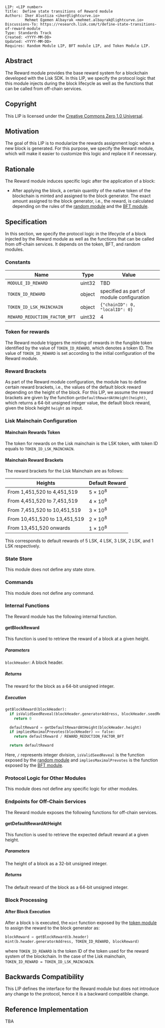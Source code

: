 ```
LIP: <LIP number>
Title:  Define state transitions of Reward module
Authors: Iker Alustiza <iker@lightcurve.io>
         Mehmet Egemen Albayrak <mehmet.albayrak@lightcurve.io>
Discussions-To: https://research.lisk.com/t/define-state-transitions-of-reward-module
Type: Standards Track
Created: <YYYY-MM-DD>
Updated: <YYYY-MM-DD>
Requires: Random Module LIP, BFT module LIP, and Token Module LIP.
```

## Abstract

The Reward module provides the base reward system for a blockchain developed with the Lisk SDK. In this LIP, we specify the protocol logic that this module injects during the block lifecycle as well as the functions that can be called from off-chain services.

## Copyright

This LIP is licensed under the [Creative Commons Zero 1.0 Universal][creative].

## Motivation

The goal of this LIP is to modularize the rewards assignment logic when a new block is generated. For this purpose, we specify the Reward module, which will make it easier to customize this logic and replace it if necessary.

## Rationale

The Reward module induces specific logic after the application of a block:

* After applying the block, a certain quantity of the native token of the blockchain is minted and assigned to the block generator. The exact amount assigned to the block generator, i.e., the reward, is calculated depending on the rules of the [random module][randomLIP] and the [BFT module][BFTLIP].

## Specification

In this section, we specify the protocol logic in the lifecycle of a block injected by the Reward module as well as the functions that can be called from off-chain services. It depends on the token, BFT, and random modules.

### Constants

| **Name**                      | **Type** | **Value**                                 |
|-------------------------------|----------|-------------------------------------------|
| `MODULE_ID_REWARD `           | uint32   |       TBD                                 |
| `TOKEN_ID_REWARD`             | object   | specified as part of module configuration |
| `TOKEN_ID_LSK_MAINCHAIN`      | object   | `{"chainID": 0, "localID": 0}`            |
| `REWARD_REDUCTION_FACTOR_BFT` | uint32   | 4                                         |

### Token for rewards

The Reward module triggers the minting of rewards in the fungible token identified by the value of `TOKEN_ID_REWARD`, which denotes a token ID. The value of `TOKEN_ID_REWARD` is set according to the initial configuration of the Reward module.

### Reward Brackets

As part of the Reward module configuration, the module has to define certain reward brackets, i.e., the values of the default block reward depending on the height of the block. For this LIP, we assume the reward brackets are given by the function `getDefaultRewardAtHeight(height)`, which returns a 64-bit unsigned integer value, the default block reward, given the block height `height` as input.

### Lisk Mainchain Configuration

#### Mainchain Rewards Token

The token for rewards on the Lisk mainchain is the LSK token, with token ID equals to `TOKEN_ID_LSK_MAINCHAIN`.

#### Mainchain Reward Brackets

The reward brackets for the Lisk Mainchain are as follows:

| **Heights**                   | **Default Reward** |
|-------------------------------|--------------------|
| From 1,451,520 to 4,451,519   | 5 × 10<sup>8</sup> |
| From 4,451,520 to 7,451,519   | 4 × 10<sup>8</sup> |
| From 7,451,520 to 10,451,519  | 3 × 10<sup>8</sup> |
| From 10,451,520 to 13,451,519 | 2 × 10<sup>8</sup> |
| From 13,451,520 onwards       | 1 × 10<sup>8</sup> |

This corresponds to default rewards of 5 LSK, 4 LSK, 3 LSK, 2 LSK, and 1 LSK respectively.

### State Store

This module does not define any state store.

### Commands

This module does not define any command.

### Internal Functions

The Reward module has the following internal function.

#### getBlockReward

This function is used to retrieve the reward of a block at a given height.

##### Parameters

`blockHeader`: A block header.

##### Returns

The reward for the block as a 64-bit unsigned integer.

##### Execution

```python
getBlockReward(blockHeader):
  if isValidSeedReveal(blockHeader.generatorAddress, blockHeader.seedReveal) == false:
    return 0

  defaultReward = getDefaultRewardAtHeight(blockHeader.height)
  if impliesMaximalPrevotes(blockHeader) == false:
    return defaultReward / REWARD_REDUCTION_FACTOR_BFT

  return defaultReward
```

Here, `/` represents integer division, `isValidSeedReveal` is the function exposed by the [random module][randomLIP] and `impliesMaximalPrevotes` is the function exposed by the [BFT module][BFTAPI].

### Protocol Logic for Other Modules

This module does not define any specific logic for other modules.

### Endpoints for Off-Chain Services

The Reward module exposes the following functions for off-chain services.

#### getDefaultRewardAtHeight

This function is used to retrieve the expected default reward at a given height.

##### Parameters

The height of a block as a 32-bit unsigned integer.

##### Returns

The default reward of the block as a 64-bit unsigned integer.

### Block Processing

#### After Block Execution

After a block `b` is executed, the `mint` function exposed by the [token module][tokenLIP] to assign the reward to the block generator as:

```python
blockReward = getBlockReward(b.header)
mint(b.header.generatorAddress, TOKEN_ID_REWARD, blockReward)
```

where `TOKEN_ID_REWARD` is the token ID of the token used for the reward system of the blockchain. In the case of the Lisk mainchain, `TOKEN_ID_REWARD = TOKEN_ID_LSK_MAINCHAIN`.

## Backwards Compatibility

This LIP defines the interface for the Reward module but does not introduce any change to the protocol, hence it is a backward compatible change.

## Reference Implementation

TBA

[creative]: https://creativecommons.org/publicdomain/zero/1.0/
[randomLIP]: https://research.lisk.com/t/define-state-and-state-transitions-of-random-module/311
[BFTLIP]: https://research.lisk.com
[BFTAPI]: https://research.lisk.com
[tokenLIP]: https://research.lisk.com/t/introduce-an-interoperable-token-module/295#mint-64
